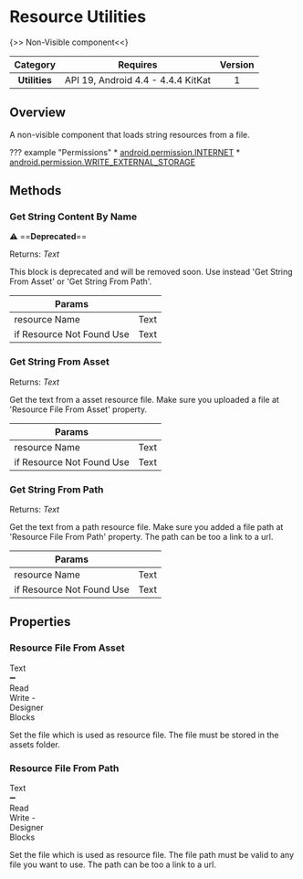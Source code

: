 # Resource Utilities

{>> Non-Visible component<<}

| Category | Requires | Version |
|:--------:|:-------:|:--------:|
|**Utilities**|<span class="chip chip-any">API 19, Android 4.4 - 4.4.4 KitKat</span>|<span class="chip chip-number">1</span>|

## Overview

A non-visible component that loads string resources from a file.

??? example "Permissions"
    * [android.permission.INTERNET](https://developer.android.com/reference/android/Manifest.permission.html#INTERNET)
    * [android.permission.WRITE_EXTERNAL_STORAGE](https://developer.android.com/reference/android/Manifest.permission.html#WRITE_EXTERNAL_STORAGE)

## Methods

### Get String Content By Name

:warning: ==**Deprecated**==

<span class="chip chip-text">Returns: <i>Text</i></span>

This block is deprecated and will be removed soon. Use instead 'Get String From Asset' or 'Get String From Path'.

<div class="block" ai2-block="method" not-rendered="true" value="%7B%22componentName%22:%20%22Resource%20Utilities%22,%20%22name%22:%20%22Get%20String%20Content%20By%20Name%22,%20%22output%22:%20true,%20%22param%22:%20%5B%22resource%20Name%22,%20%22if%20Resource%20Not%20Found%20Use%22%5D%7D"></div>

| Params | []() |
|--------|------|
|resource Name|<span class="chip chip-text">Text</span>|
|if Resource Not Found Use|<span class="chip chip-text">Text</span>|

### Get String From Asset

<span class="chip chip-text">Returns: <i>Text</i></span>

Get the text from a asset resource file. Make sure you uploaded a file at 'Resource File From Asset' property.

<div class="block" ai2-block="method" not-rendered="true" value="%7B%22componentName%22:%20%22Resource%20Utilities%22,%20%22name%22:%20%22Get%20String%20From%20Asset%22,%20%22output%22:%20true,%20%22param%22:%20%5B%22resource%20Name%22,%20%22if%20Resource%20Not%20Found%20Use%22%5D%7D"></div>

| Params | []() |
|--------|------|
|resource Name|<span class="chip chip-text">Text</span>|
|if Resource Not Found Use|<span class="chip chip-text">Text</span>|

### Get String From Path

<span class="chip chip-text">Returns: <i>Text</i></span>

Get the text from a path resource file. Make sure you added a file path at 'Resource File From Path' property. The path can be too a link to a url.

<div class="block" ai2-block="method" not-rendered="true" value="%7B%22componentName%22:%20%22Resource%20Utilities%22,%20%22name%22:%20%22Get%20String%20From%20Path%22,%20%22output%22:%20true,%20%22param%22:%20%5B%22resource%20Name%22,%20%22if%20Resource%20Not%20Found%20Use%22%5D%7D"></div>

| Params | []() |
|--------|------|
|resource Name|<span class="chip chip-text">Text</span>|
|if Resource Not Found Use|<span class="chip chip-text">Text</span>|

## Properties

### Resource File From Asset

<span style="user-select: none; white-space:pre-wrap;"><span class="chip chip-text">Text</span> :heavy_minus_sign: <span class="chip chip-rw">Read</span> <span class="chip chip-rw">Write</span>  - <span class="chip chip-bd">Designer</span> <span class="chip chip-bd">Blocks</span></span>

Set the file which is used as resource file. The file must be stored in the assets folder.

<div class="block" ai2-block="property" not-rendered="true" value="%7B%22componentName%22:%20%22Resource%20Utilities%22,%20%22name%22:%20%22Resource%20File%20From%20Asset%22,%20%22getter%22:%20true%7D"></div>
<div class="block" ai2-block="property" not-rendered="true" value="%7B%22componentName%22:%20%22Resource%20Utilities%22,%20%22name%22:%20%22Resource%20File%20From%20Asset%22,%20%22getter%22:%20false%7D"></div>

### Resource File From Path

<span style="user-select: none; white-space:pre-wrap;"><span class="chip chip-text">Text</span> :heavy_minus_sign: <span class="chip chip-rw">Read</span> <span class="chip chip-rw">Write</span>  - <span class="chip chip-bd">Designer</span> <span class="chip chip-bd">Blocks</span></span>

Set the file which is used as resource file. The file path must be valid to any file you want to use. The path can be too a link to a url.

<div class="block" ai2-block="property" not-rendered="true" value="%7B%22componentName%22:%20%22Resource%20Utilities%22,%20%22name%22:%20%22Resource%20File%20From%20Path%22,%20%22getter%22:%20true%7D"></div>
<div class="block" ai2-block="property" not-rendered="true" value="%7B%22componentName%22:%20%22Resource%20Utilities%22,%20%22name%22:%20%22Resource%20File%20From%20Path%22,%20%22getter%22:%20false%7D"></div>
